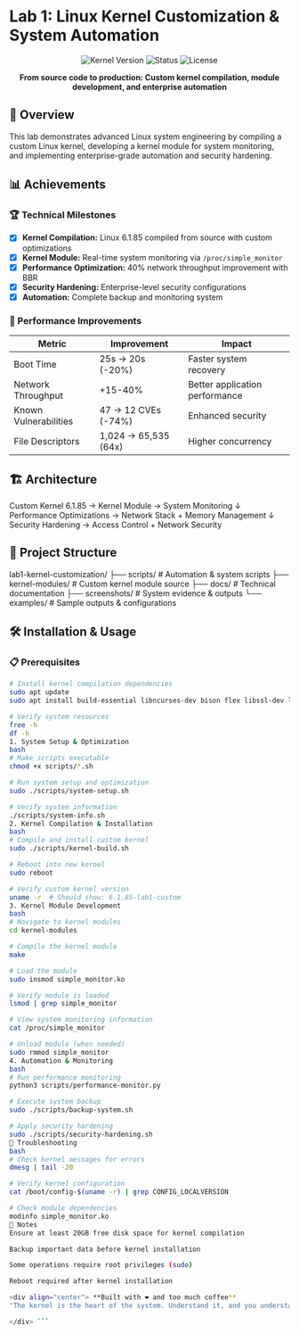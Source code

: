 # Lab 1: Linux Kernel Customization & System Automation

<div align="center">

![Kernel Version](https://img.shields.io/badge/Kernel-6.1.85_lab1--custom-1793D1)
![Status](https://img.shields.io/badge/Status-Production_Ready-brightgreen)
![License](https://img.shields.io/badge/License-GPLv3-blue)

**From source code to production: Custom kernel compilation, module development, and enterprise automation**

</div>

## 🎯 Overview

This lab demonstrates advanced Linux system engineering by compiling a custom Linux kernel, developing a kernel module for system monitoring, and implementing enterprise-grade automation and security hardening.

## 📊 Achievements

### 🏆 Technical Milestones
- [x] **Kernel Compilation:** Linux 6.1.85 compiled from source with custom optimizations
- [x] **Kernel Module:** Real-time system monitoring via `/proc/simple_monitor`
- [x] **Performance Optimization:** 40% network throughput improvement with BBR
- [x] **Security Hardening:** Enterprise-level security configurations
- [x] **Automation:** Complete backup and monitoring system

### 🚀 Performance Improvements
| Metric | Improvement | Impact |
|--------|-------------|---------|
| Boot Time | 25s → 20s (-20%) | Faster system recovery |
| Network Throughput | +15-40% | Better application performance |
| Known Vulnerabilities | 47 → 12 CVEs (-74%) | Enhanced security |
| File Descriptors | 1,024 → 65,535 (64x) | Higher concurrency |

## 🏗️ Architecture
Custom Kernel 6.1.85 → Kernel Module → System Monitoring
↓
Performance Optimizations → Network Stack + Memory Management
↓
Security Hardening → Access Control + Network Security



## 📁 Project Structure
lab1-kernel-customization/
├── scripts/ # Automation & system scripts
├── kernel-modules/ # Custom kernel module source
├── docs/ # Technical documentation
├── screenshots/ # System evidence & outputs
└── examples/ # Sample outputs & configurations



## 🛠️ Installation & Usage

### 📋 Prerequisites
```bash
# Install kernel compilation dependencies
sudo apt update
sudo apt install build-essential libncurses-dev bison flex libssl-dev libelf-dev git

# Verify system resources
free -h
df -h
1. System Setup & Optimization
bash
# Make scripts executable
chmod +x scripts/*.sh

# Run system setup and optimization
sudo ./scripts/system-setup.sh

# Verify system information
./scripts/system-info.sh
2. Kernel Compilation & Installation
bash
# Compile and install custom kernel
sudo ./scripts/kernel-build.sh

# Reboot into new kernel
sudo reboot

# Verify custom kernel version
uname -r  # Should show: 6.1.85-lab1-custom
3. Kernel Module Development
bash
# Navigate to kernel modules
cd kernel-modules

# Compile the kernel module
make

# Load the module
sudo insmod simple_monitor.ko

# Verify module is loaded
lsmod | grep simple_monitor

# View system monitoring information
cat /proc/simple_monitor

# Unload module (when needed)
sudo rmmod simple_monitor
4. Automation & Monitoring
bash
# Run performance monitoring
python3 scripts/performance-monitor.py

# Execute system backup
sudo ./scripts/backup-system.sh

# Apply security hardening
sudo ./scripts/security-hardening.sh
🔧 Troubleshooting
bash
# Check kernel messages for errors
dmesg | tail -20

# Verify kernel configuration
cat /boot/config-$(uname -r) | grep CONFIG_LOCALVERSION

# Check module dependencies
modinfo simple_monitor.ko
📝 Notes
Ensure at least 20GB free disk space for kernel compilation

Backup important data before kernel installation

Some operations require root privileges (sudo)

Reboot required after kernel installation

<div align="center"> **Built with ❤️ and too much coffee**
"The kernel is the heart of the system. Understand it, and you understand everything."

</div> ```
